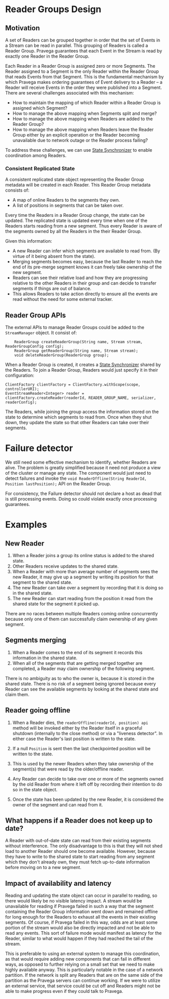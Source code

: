 <!--
Copyright (c) 2017 Dell Inc., or its subsidiaries. All Rights Reserved.

Licensed under the Apache License, Version 2.0 (the "License");
you may not use this file except in compliance with the License.
You may obtain a copy of the License at

    http://www.apache.org/licenses/LICENSE-2.0
-->
# Reader Groups Design

## Motivation
A set of Readers can be grouped together in order that the set of Events in a Stream can be read in parallel. This grouping of Readers is called a Reader Group. Pravega guarantees that each Event in the Stream is read by exactly one Reader in the Reader Group.

Each Reader in a Reader Group is assigned zero or more Segments.
The Reader assigned to a Segment is the only Reader within the Reader Group that reads Events from that Segment. This is the fundamental mechanism by which Pravega makes ordering guarantees of Event delivery to a Reader – a Reader will receive Events in the order they were published into a Segment.
There are several challenges associated with this mechanism:

 -  How to maintain the mapping of which Reader within a Reader Group is assigned which Segment?
 -  How to manage the above mapping when Segments split and merge?
 -  How to manage the above mapping when Readers are added to the Reader Group?
 -  How to manage the above mapping when Readers leave the Reader Group either by an explicit operation or the Reader becoming unavailable due to network outage or the Reader process failing?

To address these challenges, we can use [State Synchronizer](state-synchronizer-design.md) to enable coordination among Readers.

### Consistent Replicated State
A consistent replicated state object representing the Reader Group metadata will be created in each Reader. This Reader Group metadata consists of:

 - A map of online Readers to the segments they own.
 - A list of positions in segments that can be taken over.

Every time the Readers in a Reader Group change, the state can be updated. The replicated state is updated every time when one of the Readers starts reading from a new segment. Thus every Reader is aware of the segments owned by all the Readers in the their Reader Group.

Given this information:

 - A new Reader can infer which segments are available to read from. (By virtue of it being absent from the state).
 - Merging segments becomes easy, because the last Reader to reach the end of its pre-merge segment knows it can freely take ownership of the new segment.
 - Readers can see their relative load and how they are progressing relative to the other Readers in their group and can decide to transfer segments if things are out of balance.
 - This allows Readers to take action directly to ensure all the events are read without the need for some external tracker.

## Reader Group APIs

The external APIs to manage Reader Groups could be added to the `StreamManager` object. It consist of:

```
    ReaderGroup createReaderGroup(String name, Stream stream, ReaderGroupConfig config);
    ReaderGroup getReaderGroup(String name, Stream stream);
    void deleteReaderGroup(ReaderGroup group);
```
When a Reader Group is created, it creates a [State Synchronizer](state-synchronizer-design.md) shared by the Readers. To join a Reader Group, Readers would just specify it in their configuration:

```
ClientFactory clientFactory = ClientFactory.withScope(scope, controllerURI);
EventStreamReader<Integer> reader = clientFactory.createReader(readerId, READER_GROUP_NAME, serializer, readerConfig);

```
The Readers, while joining the group access the information stored on the state to determine which segments to read from. Once when they shut down, they update the state so that other Readers can take over their segments.

# Failure detector

We still need some effective mechanism to identify, whether Readers are alive. The problem is greatly simplified because it need not produce a view of the cluster or manage any state. The component would just need to detect failures and invoke the `void ReaderOffline(String ReaderId, Position lastPosition);` API on the Reader Group.

For consistency, the Failure detector should not declare a host as dead that is still processing events. Doing so could violate exactly once processing guarantees.

# Examples
## New Reader
1. When a Reader joins a group its online status is added to the shared state.
1. Other Readers receive updates to the shared state.
1. When a Reader with more than average number of segments sees the new Reader, it may give up a segment by writing its position for that segment to the shared state.
1. The new Reader can take over a segment by recording that it is doing so in the shared state.
1. The new Reader can start reading from the position it read from the shared state for the segment it picked up.

There are no races between multiple Readers coming online concurrently because only one of them can successfully claim ownership of any given segment.

## Segments merging
1. When a Reader comes to the end of its segment it records this information in the shared state.
1. When all of the segments that are getting merged together are completed, a Reader may claim ownership of the following segment.

There is no ambiguity as to who the owner is, because it is stored in the shared state. There is no risk of a segment being ignored because every Reader can see the available segments by looking at the shared state and claim them.

## Reader going offline
1. When a Reader dies, the `readerOffline(readerId, position) api` method will be invoked either by the Reader itself in a graceful shutdown (internally to the close method) or via a "liveness detector". In either case the Reader's last position is written to the state.

1. If a null `Position` is sent then the last checkpointed position will be written to the state.
1. This is used by the newer Readers when they take ownership of the segment(s) that were read by the older/offline reader.
1. Any Reader can decide to take over one or more of the segments owned by the old Reader from where it left off by recording their intention to do so in the state object.
1. Once the state has been updated by the new Reader, it is considered the owner of the segment and can read from it.



## What happens if a Reader does not keep up to date?
A Reader with out-of-date state can read from their existing segments without interference. The only disadvantage to this is that they will not shed load to another Reader should one become available. However, because they have to write to the shared state to start reading from any segment which they don't already own, they must fetch up-to-date information before moving on to a new segment.

## Impact of availability and latency
Reading and updating the state object can occur in parallel to reading, so there would likely be no visible latency impact.
A stream would be unavailable for reading if Pravega failed in such a way that the segment containing the Reader Group information went down and remained offline for long enough for the Readers to exhaust all the events in their existing segments. Of course, if Pravega failed in this way, odds are at least some portion of the stream would also be directly impacted and not be able to read any events. This sort of failure mode would manifest as latency for the Reader, similar to what would happen if they had reached the tail of the stream.

This is preferable to using an external system to manage this coordination, as that would require adding new components that can fail in different ways, as opposed to further relying on a small set that we need to make highly available anyway. This is particularly notable in the case of a network partition. If the network is split any Readers that are on the same side of the partition as the Pravega servers can continue working. If we were to utilize an external service, that service could be cut off and Readers might not be able to make progress even if they could talk to Pravega.
